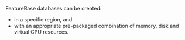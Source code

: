 FeatureBase databases can be created:
* in a specific region, and
* with an appropriate pre-packaged combination of memory, disk and virtual CPU resources.
